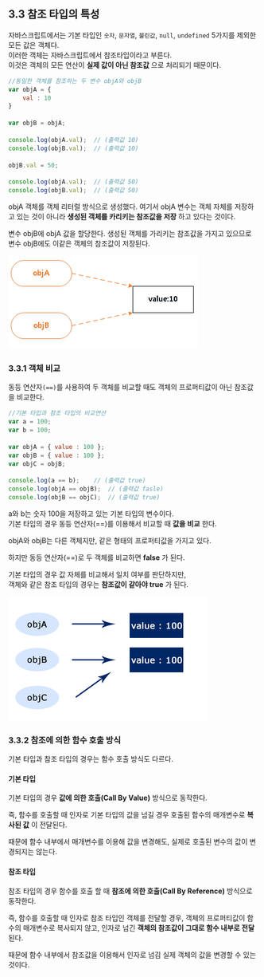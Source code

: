 ## 3.3 참조 타입의 특성
자바스크립트에서는 기본 타입인 `숫자`, `문자열`, `불린값`, `null`, `undefined` 5가지를 제외한 모든 값은 객체다.  
이러한 객체는 자바스크립트에서 참조타입이라고 부른다.  
이것은 객체의 모든 연산이 **실제 값이 아닌 참조값** 으로 처리되기 때문이다.  

```js
//동일한 객체를 참조하는 두 변수 objA와 objB
var objA = {
    val : 10
}

var objB = objA;

console.log(objA.val);  // (출력값 10)
console.log(objB.val);  // (출력값 10)

objB.val = 50;

console.log(objA.val);  // (출력값 50)
console.log(objB.val);  // (출력값 50)
```
objA 객체를 객체 리터럴 방식으로 생성했다. 여기서 objA 변수는 객체 자체를 저장하고 있는 것이 아니라 **생성된 객체를 카리키는 참조값을 저장** 하고 있다는 것이다.  

변수 objB에 objA 값을 할당한다. 생성된 객체를 가리키는 참조값을 가지고 있으므로 변수 objB에도 이같은 객체의 참조값이 저장된다.  

![참조 타입 이미지](../images/img_referenceType.png)  

### 3.3.1 객체 비교
동등 연산자`(==)`를 사용하여 두 객체를 비교할 때도 객체의 프로퍼티값이 아닌 참조값을 비교한다.
```js
//기본 타입과 참조 타입의 비교연산
var a = 100;
var b = 100;

var objA = { value : 100 };
var objB = { value : 100 };
var objC = objB;

console.log(a == b);    // (출력값 true)
console.log(objA == objB);  // (출력값 fasle)
console.log(objB == objC);  // (출력값 true)
```
a와 b는 숫자 100을 저장하고 있는 기본 타입의 변수이다.  
기본 타입의 경우 동등 연산자(==)를 이용해서 비교할 때 **값을 비교** 한다.  

objA와 objB는 다른 객체지만, 같은 형태의 프로퍼티값을 가지고 있다.  

하지만 동등 연산자(==)로 두 객체를 비교하면 **false** 가 된다.

기본 타입의 경우 값 자체를 비교해서 일치 여부를 판단하지만,  
객체와 같은 참조 타입의 경우는 **참조값이 같아야 true** 가 된다.

![객체 비교 이미지](../images/img_referenceType2.gif)


### 3.3.2 참조에 의한 함수 호출 방식

기본 타입과 참조 타입의 경우는 함수 호출 방식도 다르다.  
#### 기본 타입
기본 타입의 경우 **값에 의한 호출(Call By Value)** 방식으로 동작한다.  

즉, 함수를 호출할 때 인자로 기본 타입의 값을 넘길 경우 호출된 함수의 매개변수로 **복사된 값** 이 전달된다.  

때문에 함수 내부에서 매개변수를 이용해 값을 변경해도, 실제로 호출된 변수의 값이 변경되지는 않는다.  

#### 참조 타입
참조 타입의 경우 함수를 호출 할 때 **참조에 의한 호출(Call By Reference)** 방식으로 동작한다.  

즉, 함수를 호출할 때 인자로 참조 타입인 객체를 전달할 경우, 객체의 프로퍼티값이 함수의 매개변수로 복사되지 않고, 인자로 넘긴 **객체의 참조값이 그대로 함수 내부로 전달** 된다.  

때문에 함수 내부에서 참조값을 이용해서 인자로 넘김 실제 객체의 값을 변경할 수 있는 것이다.

